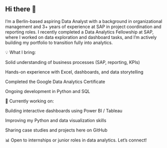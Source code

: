 ## Hi there 👋


I’m a Berlin-based aspiring Data Analyst with a background in organizational management and 3+ years of experience at SAP in project coordination and reporting roles.
I recently completed a Data Analytics Fellowship at SAP, where I worked on data exploration and dashboard tasks, and I’m actively building my portfolio to transition fully into analytics.

💡 What I bring:

Solid understanding of business processes (SAP, reporting, KPIs)

Hands-on experience with Excel, dashboards, and data storytelling

Completed the Google Data Analytics Certificate

Ongoing development in Python and SQL

🚀 Currently working on:

Building interactive dashboards using Power BI / Tableau

Improving my Python and data visualization skills

Sharing case studies and projects here on GitHub

📊 Open to internships or junior roles in data analytics.
Let’s connect!
